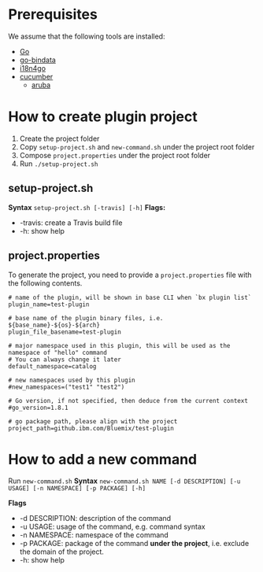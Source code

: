 # Prerequisites
We assume that the following tools are installed:

- [Go](https://golang.org/)
- [go-bindata](https://github.com/jteeuwen/go-bindata)
- [i18n4go](https://github.com/maximilien/i18n4go)
- [cucumber](https://github.com/cucumber/cucumber)
  - [aruba](https://github.com/cucumber/aruba)

# How to create plugin project

1. Create the project folder
2. Copy `setup-project.sh` and `new-command.sh` under the project root folder
3. Compose `project.properties` under the project root folder
4. Run `./setup-project.sh`

## setup-project.sh
**Syntax**
```setup-project.sh [-travis] [-h]```
**Flags:**

- -travis: create a Travis build file
- -h: show help

## project.properties
To generate the project, you need to provide a `project.properties` file with the following contents.
```properties
# name of the plugin, will be shown in base CLI when `bx plugin list`
plugin_name=test-plugin

# base name of the plugin binary files, i.e. ${base_name}-${os}-${arch}
plugin_file_basename=test-plugin

# major namespace used in this plugin, this will be used as the namespace of "hello" command
# You can always change it later
default_namespace=catalog

# new namespaces used by this plugin
#new_namespaces=("test1" "test2")

# Go version, if not specified, then deduce from the current context
#go_version=1.8.1

# go package path, please align with the project
project_path=github.ibm.com/Bluemix/test-plugin
```

# How to add a new command
Run `new-command.sh`
**Syntax**
```new-command.sh NAME [-d DESCRIPTION] [-u USAGE] [-n NAMESPACE] [-p PACKAGE] [-h]```

**Flags**

- -d DESCRIPTION: description of the command
- -u USAGE: usage of the command, e.g. command syntax
- -n NAMESPACE: namespace of the command
- -p PACKAGE: package of the command **under the project**, i.e. exclude the domain of the project.
- -h: show help
